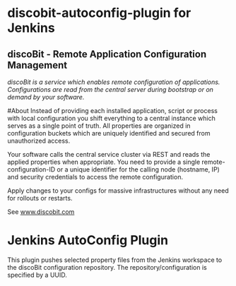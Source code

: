 discobit-autoconfig-plugin for Jenkins
======================================


discoBit - Remote Application Configuration Management
------------------------------------------------------------------
*discoBit is a service which enables remote configuration of applications.
Configurations are read from the central server during bootstrap or on demand by your software.*

#About
Instead of providing each installed application, script or process with local configuration you shift everything to a central instance which serves as a single point of truth. All properties are organized in configuration buckets which are uniquely identified and secured from unauthorized access.

Your software calls the central service cluster via REST and reads the applied properties when appropriate. You need to provide a single remote-configuration-ID or a unique identifier for the calling node (hostname, IP) and security credentials to access the remote configuration.

Apply changes to your configs for massive infrastructures without any need for rollouts or restarts.

See www.discobit.com

# Jenkins AutoConfig Plugin
This plugin pushes selected property files from the Jenkins workspace to the discoBit configuration repository. The repository/configuration is specified by a UUID. 

